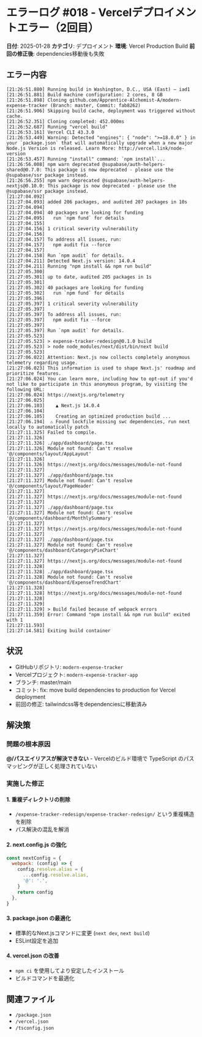 # エラーログ #018 - Vercelデプロイメントエラー（2回目）

**日付**: 2025-01-28
**カテゴリ**: デプロイメント
**環境**: Vercel Production Build
**前回の修正後**: dependencies移動後も失敗

## エラー内容

```
[21:26:51.880] Running build in Washington, D.C., USA (East) – iad1
[21:26:51.881] Build machine configuration: 2 cores, 8 GB
[21:26:51.898] Cloning github.com/Apprentice-Alchemist-A/modern-expense-tracker (Branch: master, Commit: fab8262)
[21:26:51.906] Skipping build cache, deployment was triggered without cache.
[21:26:52.351] Cloning completed: 452.000ms
[21:26:52.687] Running "vercel build"
[21:26:53.161] Vercel CLI 43.3.0
[21:26:53.449] Warning: Detected "engines": { "node": ">=18.0.0" } in your `package.json` that will automatically upgrade when a new major Node.js Version is released. Learn More: http://vercel.link/node-version
[21:26:53.457] Running "install" command: `npm install`...
[21:26:56.008] npm warn deprecated @supabase/auth-helpers-shared@0.7.0: This package is now deprecated - please use the @supabase/ssr package instead.
[21:26:56.255] npm warn deprecated @supabase/auth-helpers-nextjs@0.10.0: This package is now deprecated - please use the @supabase/ssr package instead.
[21:27:04.092] 
[21:27:04.093] added 206 packages, and audited 207 packages in 10s
[21:27:04.094] 
[21:27:04.094] 40 packages are looking for funding
[21:27:04.095]   run `npm fund` for details
[21:27:04.155] 
[21:27:04.156] 1 critical severity vulnerability
[21:27:04.156] 
[21:27:04.157] To address all issues, run:
[21:27:04.157]   npm audit fix --force
[21:27:04.157] 
[21:27:04.158] Run `npm audit` for details.
[21:27:04.211] Detected Next.js version: 14.0.4
[21:27:04.211] Running "npm install && npm run build"
[21:27:05.300] 
[21:27:05.301] up to date, audited 205 packages in 1s
[21:27:05.301] 
[21:27:05.302] 40 packages are looking for funding
[21:27:05.302]   run `npm fund` for details
[21:27:05.396] 
[21:27:05.397] 1 critical severity vulnerability
[21:27:05.397] 
[21:27:05.397] To address all issues, run:
[21:27:05.397]   npm audit fix --force
[21:27:05.397] 
[21:27:05.397] Run `npm audit` for details.
[21:27:05.523] 
[21:27:05.523] > expense-tracker-redesign@0.1.0 build
[21:27:05.523] > node node_modules/next/dist/bin/next build
[21:27:05.523] 
[21:27:06.022] Attention: Next.js now collects completely anonymous telemetry regarding usage.
[21:27:06.023] This information is used to shape Next.js' roadmap and prioritize features.
[21:27:06.024] You can learn more, including how to opt-out if you'd not like to participate in this anonymous program, by visiting the following URL:
[21:27:06.024] https://nextjs.org/telemetry
[21:27:06.025] 
[21:27:06.103]    ▲ Next.js 14.0.4
[21:27:06.104] 
[21:27:06.105]    Creating an optimized production build ...
[21:27:06.194]  ⚠ Found lockfile missing swc dependencies, run next locally to automatically patch
[21:27:11.325] Failed to compile.
[21:27:11.326] 
[21:27:11.326] ./app/dashboard/page.tsx
[21:27:11.326] Module not found: Can't resolve '@/components/layout/AppLayout'
[21:27:11.326] 
[21:27:11.326] https://nextjs.org/docs/messages/module-not-found
[21:27:11.327] 
[21:27:11.327] ./app/dashboard/page.tsx
[21:27:11.327] Module not found: Can't resolve '@/components/layout/PageHeader'
[21:27:11.327] 
[21:27:11.327] https://nextjs.org/docs/messages/module-not-found
[21:27:11.327] 
[21:27:11.327] ./app/dashboard/page.tsx
[21:27:11.327] Module not found: Can't resolve '@/components/dashboard/MonthlySummary'
[21:27:11.327] 
[21:27:11.327] https://nextjs.org/docs/messages/module-not-found
[21:27:11.327] 
[21:27:11.327] ./app/dashboard/page.tsx
[21:27:11.327] Module not found: Can't resolve '@/components/dashboard/CategoryPieChart'
[21:27:11.327] 
[21:27:11.327] https://nextjs.org/docs/messages/module-not-found
[21:27:11.328] 
[21:27:11.328] ./app/dashboard/page.tsx
[21:27:11.328] Module not found: Can't resolve '@/components/dashboard/ExpenseTrendChart'
[21:27:11.328] 
[21:27:11.328] https://nextjs.org/docs/messages/module-not-found
[21:27:11.328] 
[21:27:11.329] 
[21:27:11.329] > Build failed because of webpack errors
[21:27:11.359] Error: Command "npm install && npm run build" exited with 1
[21:27:11.593] 
[21:27:14.581] Exiting build container
```

## 状況

- GitHubリポジトリ: `modern-expense-tracker`
- Vercelプロジェクト: `modern-expense-tracker-app`
- ブランチ: master/main
- コミット: fix: move build dependencies to production for Vercel deployment
- 前回の修正: tailwindcss等をdependenciesに移動済み

## 解決策

### 問題の根本原因
**@/パスエイリアスが解決できない** - Vercelのビルド環境で TypeScript のパスマッピングが正しく処理されていない

### 実施した修正

#### 1. **重複ディレクトリの削除**
- `/expense-tracker-redesign/expense-tracker-redesign/` という重複構造を削除
- パス解決の混乱を解消

#### 2. **next.config.js の強化**
```javascript
const nextConfig = {
  webpack: (config) => {
    config.resolve.alias = {
      ...config.resolve.alias,
      '@': '.',
    }
    return config
  },
}
```

#### 3. **package.json の最適化**
- 標準的なNext.jsコマンドに変更 (`next dev`, `next build`)
- ESLint設定を追加

#### 4. **vercel.json の改善**
- `npm ci` を使用してより安定したインストール
- ビルドコマンドを最適化

## 関連ファイル

- `/package.json`
- `/vercel.json`
- `/tsconfig.json`